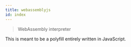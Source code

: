 ```yaml
---
title: webassemblyjs
id: index
---
```


> WebAssembly interpreter

This is meant to be a polyfill entirely written in JavaScript.
